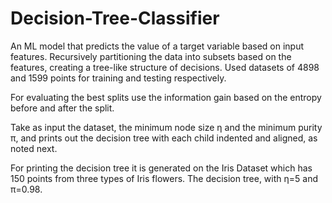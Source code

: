 # Decision-Tree-Classifier
An ML model that predicts the value of a target variable based on input features. Recursively partitioning the data into subsets based on the features, creating a tree-like structure of decisions. Used datasets of 4898 and 1599 points for training and testing respectively.

For evaluating the best splits use the information gain based on the entropy before and after the split.

Take as input the dataset, the minimum node size η and the minimum purity π, and prints out the decision tree with each child indented and aligned, as noted next. 

For printing the decision tree it is generated on the Iris Dataset which has 150 points from three types of Iris flowers. The decision tree, with η=5 and π=0.98.
